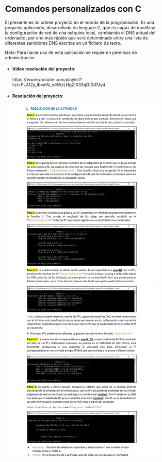 # Comandos personalizados con C
El presente es mi primer proyecto en el múndo de la programación. Es una pequeña aplicación, desarrollada en lenguaje C, que es capaz de modificar la configuración de red de una máquina local, cambiando el DNS actual del ordenador, por uno más rápido que será determinado entre una lista de diferentes servidores DNS escritos en un fichero de texto. 

Nota: Para hacer uso de está aplicación se requieren permisos de administración.

<ul>
  <li><h4 style="font-weight: bold;">Video resolución del proyecto:</h4></li> 
  <div>https://www.youtube.com/playlist?list=PL4f2y_lbxmN_n4WzLHgZiX33qOt3d7Jyd</div>
  <li><h4 style="font-weight: bold;">Resolución del proyecto:</h4></li>
</ul>
<img src="img/JulioCesar_page-0001.jpg">
<img src="img/JulioCesar_page-0002.jpg">
